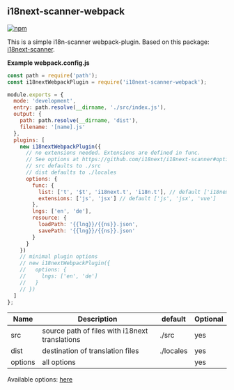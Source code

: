 ## i18next-scanner-webpack

[![npm](https://img.shields.io/npm/v/i18next-scanner-webpack.svg)](https://www.npmjs.com/package/i18next-scanner-webpack)

This is a simple i18n-scanner webpack-plugin.
Based on this package: [i18next-scanner](https://github.com/i18next/i18next-scanner).

**Example webpack.config.js**

```javascript
const path = require('path');
const i18nextWebpackPlugin = require('i18next-scanner-webpack');

module.exports = {
  mode: 'development',
  entry: path.resolve(__dirname, './src/index.js'),
  output: {
    path: path.resolve(__dirname, 'dist'),
    filename: '[name].js'
  },
  plugins: [
    new i18nextWebpackPlugin({
      // no extensions needed. Extensions are defined in func.
      // See options at https://github.com/i18next/i18next-scanner#options
      // src defaults to ./src
      // dist defaults to ./locales
      options: {
        func: {
          list: ['t', '$t', 'i18next.t', 'i18n.t'], // default ['i18next.t', 'i18n.t']
          extensions: ['js', 'jsx'] // default ['js', 'jsx', 'vue']
        },
        lngs: ['en', 'de'],
        resource: {
          loadPath: '{{lng}}/{{ns}}.json',
          savePath: '{{lng}}/{{ns}}.json'
        }
      }
    })
    // minimal plugin options
    // new i18nextWebpackPlugin({
    //   options: {
    //     lngs: ['en', 'de']
    //   }
    // })
  ]
};
```

| Name    | Description                                    | default   | Optional |
| ------- | ---------------------------------------------- | --------- | -------- |
| src     | source path of files with i18next translations | ./src     | yes      |
| dist    | destination of translation files               | ./locales | yes      |
| options | all options                                    |           | yes      |

Available options: [here](https://www.i18next.com/configuration-options.html)
